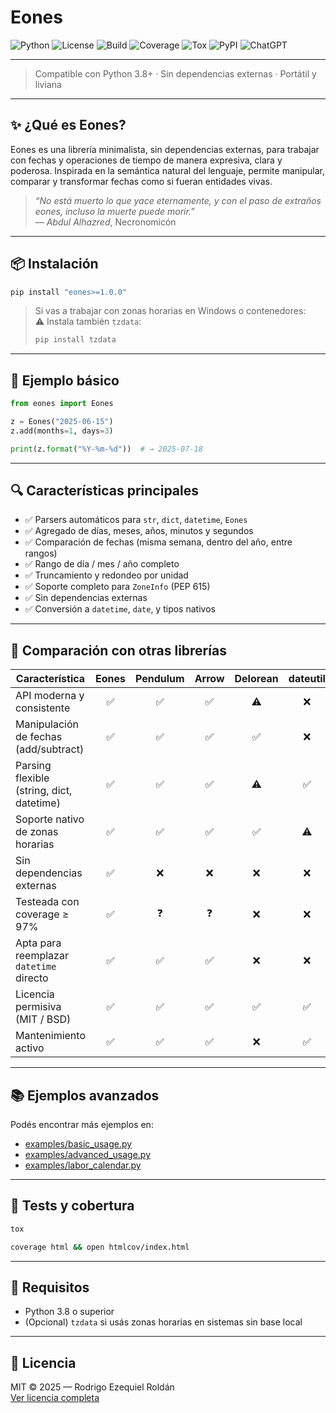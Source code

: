 # Eones
![Python](https://img.shields.io/badge/Python-3.8+-yellow?style=for-the-badge&logo=python)
![License](https://img.shields.io/badge/License-MIT-yellow?style=for-the-badge)
![Build](https://img.shields.io/badge/Build-manual-green?style=for-the-badge)
![Coverage](https://img.shields.io/badge/Coverage-97%25-blue?style=for-the-badge)
![Tox](https://img.shields.io/badge/Tested%20with-tox-yellowgreen?style=for-the-badge)
![PyPI](https://img.shields.io/pypi/v/eones?style=for-the-badge)
![ChatGPT](https://img.shields.io/badge/ChatGPT-Collaborator-lightgrey?style=for-the-badge&logo=openai)

---

> Compatible con Python 3.8+ · Sin dependencias externas · Portátil y liviana

---

## ✨ ¿Qué es Eones?

Eones es una librería minimalista, sin dependencias externas, para trabajar con fechas y operaciones de tiempo de manera expresiva, clara y poderosa. Inspirada en la semántica natural del lenguaje, permite manipular, comparar y transformar fechas como si fueran entidades vivas.

> *“No está muerto lo que yace eternamente, y con el paso de extraños eones, incluso la muerte puede morir.”*  
> — *Abdul Alhazred*, Necronomicón

---

## 📦 Instalación

```bash
pip install "eones>=1.0.0"
```

> Si vas a trabajar con zonas horarias en Windows o contenedores:  
> ⚠️ Instala también `tzdata`:
> ```bash
> pip install tzdata
> ```

---

## 🧪 Ejemplo básico

```python
from eones import Eones

z = Eones("2025-06-15")
z.add(months=1, days=3)

print(z.format("%Y-%m-%d"))  # → 2025-07-18
```

---

## 🔍 Características principales

- ✅ Parsers automáticos para `str`, `dict`, `datetime`, `Eones`
- ✅ Agregado de días, meses, años, minutos y segundos
- ✅ Comparación de fechas (misma semana, dentro del año, entre rangos)
- ✅ Rango de día / mes / año completo
- ✅ Truncamiento y redondeo por unidad
- ✅ Soporte completo para `ZoneInfo` (PEP 615)
- ✅ Sin dependencias externas
- ✅ Conversión a `datetime`, `date`, y tipos nativos

---

## 🧾 Comparación con otras librerías

| Característica                            | Eones | Pendulum | Arrow | Delorean | dateutil | pytz |
|-------------------------------------------|:-----:|:--------:|:-----:|:--------:|:--------:|:----:|
| API moderna y consistente                  | ✅    | ✅        | ✅    | ⚠️        | ❌        | ❌   |
| Manipulación de fechas (add/subtract)     | ✅    | ✅        | ✅    | ✅        | ❌        | ❌   |
| Parsing flexible (string, dict, datetime) | ✅    | ✅        | ✅    | ⚠️        | ✅        | ❌   |
| Soporte nativo de zonas horarias          | ✅    | ✅        | ✅    | ✅        | ⚠️        | ✅   |
| Sin dependencias externas                 | ✅    | ❌        | ❌    | ❌        | ❌        | ❌   |
| Testeada con coverage ≥ 97%               | ✅    | ❓        | ❓    | ❌        | ❌        | ❌   |
| Apta para reemplazar `datetime` directo   | ✅    | ✅        | ✅    | ❌        | ❌        | ❌   |
| Licencia permisiva (MIT / BSD)            | ✅    | ✅        | ✅    | ✅        | ✅        | ✅   |
| Mantenimiento activo                      | ✅    | ✅        | ✅    | ❌        | ✅        | ⚠️   |

---

## 📚 Ejemplos avanzados

Podés encontrar más ejemplos en:

- [examples/basic_usage.py](examples/basic_usage.py)
- [examples/advanced_usage.py](examples/advanced_usage.py)
- [examples/labor_calendar.py](examples/labor_calendar.py)

---

## 🔧 Tests y cobertura

```bash
tox
```

```bash
coverage html && open htmlcov/index.html
```

---

## 📖 Requisitos

- Python 3.8 o superior
- (Opcional) `tzdata` si usás zonas horarias en sistemas sin base local

---

## 📝 Licencia

MIT © 2025 — Rodrigo Ezequiel Roldán  
[Ver licencia completa](LICENSE.md)
